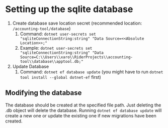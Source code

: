 # Setting up the sqlite database

1. Create database save location secret (recommended location: ```/accounting-tool/database```)
   1. Command: ```dotnet user-secrets set "sqliteConnectionString:string" "Data Source=<<Absolute Location>>;"```
   2. Example: ```dotnet user-secrets set "sqliteConnectionString:string" "Data Source=C:\\Users\\xaro\\RiderProjects\\accounting-tool\\database\\apptool.db;"```
2. Update Database
   1. Command: ```dotnet ef database update``` (you might have to run ```dotnet tool install --global dotnet-ef``` first)
   
## Modifying the database

The database should be created at the specified file path. Just deleting the .db object will delete the database. Running ```dotnet ef database update``` will create a new one or update the existing one if new migrations have been created.
